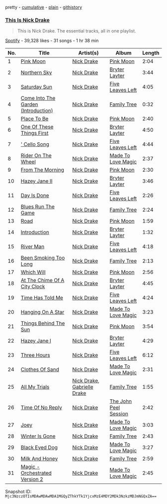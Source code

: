pretty - [cumulative](/playlists/cumulative/37i9dQZF1DZ06evO33j7fa.md) - [plain](/playlists/plain/37i9dQZF1DZ06evO33j7fa) - [githistory](https://github.githistory.xyz/mackorone/spotify-playlist-archive/blob/main/playlists/plain/37i9dQZF1DZ06evO33j7fa)

### [This Is Nick Drake](https://open.spotify.com/playlist/37i9dQZF1DZ06evO33j7fa)

> This is Nick Drake\. The essential tracks, all in one playlist.

[Spotify](https://open.spotify.com/user/spotify) - 39,328 likes - 31 songs - 1 hr 38 min

| No. | Title | Artist(s) | Album | Length |
|---|---|---|---|---|
| 1 | [Pink Moon](https://open.spotify.com/track/4KROoGIaPaR1pBHPnR3bwC) | [Nick Drake](https://open.spotify.com/artist/5c3GLXai8YOMid29ZEuR9y) | [Pink Moon](https://open.spotify.com/album/5mwOo1zikswhmfHvtqVSXg) | 2:04 |
| 2 | [Northern Sky](https://open.spotify.com/track/3EtIraJEHVSbBvLw5msioH) | [Nick Drake](https://open.spotify.com/artist/5c3GLXai8YOMid29ZEuR9y) | [Bryter Layter](https://open.spotify.com/album/04FfqGvZJ9oUBGRVrq2FE5) | 3:44 |
| 3 | [Saturday Sun](https://open.spotify.com/track/1drLQNS9D5z9lBP4DbtO2R) | [Nick Drake](https://open.spotify.com/artist/5c3GLXai8YOMid29ZEuR9y) | [Five Leaves Left](https://open.spotify.com/album/7IpcJbVxLLEfW0KXB7ndE2) | 4:05 |
| 4 | [Come Into The Garden \(Introduction\)](https://open.spotify.com/track/4kBpRGDsUpGwkyu0q6kQQJ) | [Nick Drake](https://open.spotify.com/artist/5c3GLXai8YOMid29ZEuR9y) | [Family Tree](https://open.spotify.com/album/0XK1y5q7jUfIB2wDPOyt36) | 0:32 |
| 5 | [Place To Be](https://open.spotify.com/track/5QUeSXjTMHbq1fW5da2waF) | [Nick Drake](https://open.spotify.com/artist/5c3GLXai8YOMid29ZEuR9y) | [Pink Moon](https://open.spotify.com/album/5mwOo1zikswhmfHvtqVSXg) | 2:40 |
| 6 | [One Of These Things First](https://open.spotify.com/track/0hNVjU6JKydHts0SAjHCno) | [Nick Drake](https://open.spotify.com/artist/5c3GLXai8YOMid29ZEuR9y) | [Bryter Layter](https://open.spotify.com/album/04FfqGvZJ9oUBGRVrq2FE5) | 4:50 |
| 7 | [' Cello Song](https://open.spotify.com/track/42yexCY4dCftowtAZXuAIj) | [Nick Drake](https://open.spotify.com/artist/5c3GLXai8YOMid29ZEuR9y) | [Five Leaves Left](https://open.spotify.com/album/7IpcJbVxLLEfW0KXB7ndE2) | 4:44 |
| 8 | [Rider On The Wheel](https://open.spotify.com/track/4jLxvHa0g3kZV24TuUyOMB) | [Nick Drake](https://open.spotify.com/artist/5c3GLXai8YOMid29ZEuR9y) | [Made To Love Magic](https://open.spotify.com/album/0nHa7yhIyuYgRL6msr9dJR) | 2:37 |
| 9 | [From The Morning](https://open.spotify.com/track/6meH4I9A4WZtD3z8hnQKqr) | [Nick Drake](https://open.spotify.com/artist/5c3GLXai8YOMid29ZEuR9y) | [Pink Moon](https://open.spotify.com/album/5mwOo1zikswhmfHvtqVSXg) | 2:30 |
| 10 | [Hazey Jane II](https://open.spotify.com/track/1Juj6Rg5MhutU8gW43934B) | [Nick Drake](https://open.spotify.com/artist/5c3GLXai8YOMid29ZEuR9y) | [Bryter Layter](https://open.spotify.com/album/04FfqGvZJ9oUBGRVrq2FE5) | 3:46 |
| 11 | [Day Is Done](https://open.spotify.com/track/66790TBuwlIrGxWWTVc6yl) | [Nick Drake](https://open.spotify.com/artist/5c3GLXai8YOMid29ZEuR9y) | [Five Leaves Left](https://open.spotify.com/album/7IpcJbVxLLEfW0KXB7ndE2) | 2:26 |
| 12 | [Blues Run The Game](https://open.spotify.com/track/2x0iOnnRsVQDY4C8Pg7XoU) | [Nick Drake](https://open.spotify.com/artist/5c3GLXai8YOMid29ZEuR9y) | [Family Tree](https://open.spotify.com/album/0XK1y5q7jUfIB2wDPOyt36) | 2:24 |
| 13 | [Road](https://open.spotify.com/track/5ir0VEsMI7cLhN6SEiaKol) | [Nick Drake](https://open.spotify.com/artist/5c3GLXai8YOMid29ZEuR9y) | [Pink Moon](https://open.spotify.com/album/5mwOo1zikswhmfHvtqVSXg) | 1:59 |
| 14 | [Introduction](https://open.spotify.com/track/7unUg1rIAVXyYVH5LPHc4R) | [Nick Drake](https://open.spotify.com/artist/5c3GLXai8YOMid29ZEuR9y) | [Bryter Layter](https://open.spotify.com/album/04FfqGvZJ9oUBGRVrq2FE5) | 1:32 |
| 15 | [River Man](https://open.spotify.com/track/3Uh7rAb7F0XGVpEEDwfH1k) | [Nick Drake](https://open.spotify.com/artist/5c3GLXai8YOMid29ZEuR9y) | [Five Leaves Left](https://open.spotify.com/album/7IpcJbVxLLEfW0KXB7ndE2) | 4:18 |
| 16 | [Been Smoking Too Long](https://open.spotify.com/track/0mpy4rRJcHILTMdnPatza8) | [Nick Drake](https://open.spotify.com/artist/5c3GLXai8YOMid29ZEuR9y) | [Family Tree](https://open.spotify.com/album/0XK1y5q7jUfIB2wDPOyt36) | 2:13 |
| 17 | [Which Will](https://open.spotify.com/track/4Cg0paoTgxlo2LC85HKaab) | [Nick Drake](https://open.spotify.com/artist/5c3GLXai8YOMid29ZEuR9y) | [Pink Moon](https://open.spotify.com/album/5mwOo1zikswhmfHvtqVSXg) | 2:56 |
| 18 | [At The Chime Of A City Clock](https://open.spotify.com/track/5lc8or13c2lgTWTOVIos6W) | [Nick Drake](https://open.spotify.com/artist/5c3GLXai8YOMid29ZEuR9y) | [Bryter Layter](https://open.spotify.com/album/04FfqGvZJ9oUBGRVrq2FE5) | 4:45 |
| 19 | [Time Has Told Me](https://open.spotify.com/track/20FLGZPgMHXlU0VpQ0HpxN) | [Nick Drake](https://open.spotify.com/artist/5c3GLXai8YOMid29ZEuR9y) | [Five Leaves Left](https://open.spotify.com/album/7IpcJbVxLLEfW0KXB7ndE2) | 4:24 |
| 20 | [Hanging On A Star](https://open.spotify.com/track/3lpkLZfD2RJltSaAGgmoxb) | [Nick Drake](https://open.spotify.com/artist/5c3GLXai8YOMid29ZEuR9y) | [Made To Love Magic](https://open.spotify.com/album/0nHa7yhIyuYgRL6msr9dJR) | 3:23 |
| 21 | [Things Behind The Sun](https://open.spotify.com/track/2s89qv9maW8RMCoaxtvNtn) | [Nick Drake](https://open.spotify.com/artist/5c3GLXai8YOMid29ZEuR9y) | [Pink Moon](https://open.spotify.com/album/5mwOo1zikswhmfHvtqVSXg) | 3:54 |
| 22 | [Hazey Jane I](https://open.spotify.com/track/0l2MlJk8MAvKfYDvJ4nv6l) | [Nick Drake](https://open.spotify.com/artist/5c3GLXai8YOMid29ZEuR9y) | [Bryter Layter](https://open.spotify.com/album/04FfqGvZJ9oUBGRVrq2FE5) | 4:29 |
| 23 | [Three Hours](https://open.spotify.com/track/3Mc00D5lLah9WAn62rDKrH) | [Nick Drake](https://open.spotify.com/artist/5c3GLXai8YOMid29ZEuR9y) | [Five Leaves Left](https://open.spotify.com/album/7IpcJbVxLLEfW0KXB7ndE2) | 6:12 |
| 24 | [Clothes Of Sand](https://open.spotify.com/track/6YRcClEQPYq3yGOOgabbn3) | [Nick Drake](https://open.spotify.com/artist/5c3GLXai8YOMid29ZEuR9y) | [Made To Love Magic](https://open.spotify.com/album/0nHa7yhIyuYgRL6msr9dJR) | 2:31 |
| 25 | [All My Trials](https://open.spotify.com/track/0pkVXg95DxLPdmz027lPZ1) | [Nick Drake](https://open.spotify.com/artist/5c3GLXai8YOMid29ZEuR9y), [Gabrielle Drake](https://open.spotify.com/artist/6obKknZATkNWQVnN5aN3Wq) | [Family Tree](https://open.spotify.com/album/0XK1y5q7jUfIB2wDPOyt36) | 1:55 |
| 26 | [Time Of No Reply](https://open.spotify.com/track/2Q8kCpA08VCLRiJY1Tonxa) | [Nick Drake](https://open.spotify.com/artist/5c3GLXai8YOMid29ZEuR9y) | [The John Peel Session](https://open.spotify.com/album/3GjUa3zM2G02BAnNpvqaw5) | 2:42 |
| 27 | [Joey](https://open.spotify.com/track/5LpXrjVkXNFXIzoj5Mf5gw) | [Nick Drake](https://open.spotify.com/artist/5c3GLXai8YOMid29ZEuR9y) | [Made To Love Magic](https://open.spotify.com/album/0nHa7yhIyuYgRL6msr9dJR) | 3:03 |
| 28 | [Winter Is Gone](https://open.spotify.com/track/5XSARpNjtA1GIQR8gzebgm) | [Nick Drake](https://open.spotify.com/artist/5c3GLXai8YOMid29ZEuR9y) | [Family Tree](https://open.spotify.com/album/0XK1y5q7jUfIB2wDPOyt36) | 2:43 |
| 29 | [Black Eyed Dog](https://open.spotify.com/track/1ORNDo58BSH2uP0nNXJTT1) | [Nick Drake](https://open.spotify.com/artist/5c3GLXai8YOMid29ZEuR9y) | [Made To Love Magic](https://open.spotify.com/album/0nHa7yhIyuYgRL6msr9dJR) | 3:27 |
| 30 | [Milk And Honey](https://open.spotify.com/track/5C9LySq5h3t2Uc6DStZ5pa) | [Nick Drake](https://open.spotify.com/artist/5c3GLXai8YOMid29ZEuR9y) | [Family Tree](https://open.spotify.com/album/0XK1y5q7jUfIB2wDPOyt36) | 2:59 |
| 31 | [Magic \- Orchestrated Version 2](https://open.spotify.com/track/32Z3miiD5SZgaIkaGEWStf) | [Nick Drake](https://open.spotify.com/artist/5c3GLXai8YOMid29ZEuR9y) | [Made To Love Magic](https://open.spotify.com/album/0nHa7yhIyuYgRL6msr9dJR) | 2:45 |

Snapshot ID: `Mjc3NzczOTIsMDAwMDAwMDA1MGQyZThkYTk1YjcxMzE4MDY2MDk3NzkzMDJmNGQxZA==`
